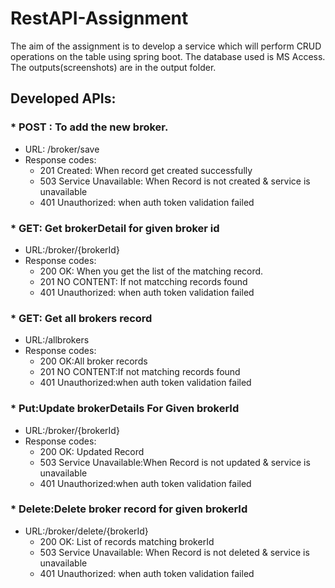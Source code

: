 # RestAPI-Assignment
The aim of the assignment is to develop a service which will perform CRUD operations on the table using spring boot. The database used is MS Access. 
The outputs(screenshots) are in the output folder.  
## Developed APIs:

  
### * POST : To add the new broker. 
  * URL: /broker/save
  * Response codes:
    * 201 Created: When record get created successfully
    * 503 Service Unavailable: When Record is not created & service is unavailable
    * 401 Unauthorized: when auth token validation failed

### * GET: Get brokerDetail for given broker id
  * URL:/broker/{brokerId}
  * Response codes:
    * 200 OK: When you get the list of the matching record.
    * 201 NO CONTENT: If not matcching records found
    * 401 Unauthorized: when auth token validation failed

### * GET: Get all brokers record
  * URL:/allbrokers
  * Response codes:
    * 200 OK:All broker records
    * 201 NO CONTENT:If not matching records found
    * 401 Unauthorized:when auth token validation failed

### * Put:Update brokerDetails For Given brokerId
  * URL:/broker/{brokerId}
   * Response codes:
     * 200 OK: Updated Record
     * 503 Service Unavailable:When Record is not updated & service is unavailable
     * 401 Unauthorized:when auth token validation failed

### * Delete:Delete broker record for given brokerId
  * URL:/broker/delete/{brokerId}
    * 200 OK: List of records matching brokerId
    * 503 Service Unavailable: When Record is not deleted & service is unavailable
    * 401 Unauthorized: when auth token validation failed
   
